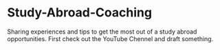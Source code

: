 # Study-Abroad-Coaching
Sharing experiences and tips to get the most out of a study abroad opportunities.
First check out the YouTube Chennel and draft something.
